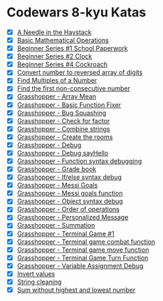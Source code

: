 # Codewars 8-kyu Katas


- [x] [A Needle in the Haystack](./a-needle-in-the-haystack)
- [x] [Basic Mathematical Operations](./basic-mathematical-operations)
- [x] [Beginner Series #1 School Paperwork](./beginner_series-1_school_paperwork)
- [x] [Beginner Series #2 Clock](./beginner_series-2_clock)
- [x] [Beginner Series #4 Cockroach](./beginner_series-4_cockroach)
- [x] [Convert number to reversed array of digits](./convert-number-to-reversed-array-of-digits)
- [x] [Find Multiples of a Number](./find-multiples-of-a-number)
- [x] [Find the first non-consecutive number](./find-the-first-non-consecutive-number)
- [x] [Grasshopper - Array Mean](./grasshopper-array_mean)
- [x] [Grasshopper - Basic Function Fixer](./grasshopper-basic_function_fixer)
- [x] [Grasshopper - Bug Squashing](./grasshopper-bug_squashing)
- [x] [Grasshopper - Check for factor](./grasshopper-check_for_factor)
- [x] [Grasshopper - Combine strings](./grasshopper-combine_strings)
- [x] [Grasshopper - Create the rooms](./grasshopper-create_the_rooms)
- [x] [Grasshopper - Debug](./grasshopper-debug)
- [x] [Grasshopper - Debug sayHello](./grasshopper-debug_sayHello)
- [x] [Grasshopper - Function syntax debugging](./grasshopper-function_syntax_debugging)
- [x] [Grasshopper - Grade book](./grasshopper-grade_book)
- [x] [Grasshopper - If/else syntax debug](./grasshopper-If_else_syntax_debug)
- [x] [Grasshopper - Messi Goals](./grasshopper-personalized_message)
- [x] [Grasshopper - Messi goals function](./grasshopper-messi_goals_function)
- [x] [Grasshopper - Object syntax debug](./grasshopper-object_syntax_debug)
- [x] [Grasshopper - Order of operations](./grasshopper-order_of_operations)
- [x] [Grasshopper - Personalized Message](./grasshopper-personalized_message)
- [x] [Grasshopper - Summation](./grasshopper-summation)
- [x] [Grasshopper - Terminal Game #1](./grasshopper-terminal_game_1)
- [x] [Grasshopper - Terminal game combat function](./grasshopper-terminal_game_combat_function)
- [x] [Grasshopper - Terminal game move function](./grasshopper-terminal_game_move_function)
- [x] [Grasshopper - Terminal Game Turn Function](./grasshopper-terminal_game_turn_function)
- [x] [Grasshopper - Variable Assignment Debug](./grasshopper-variable_assignment_debug)
- [x] [Invert values](./invert-values)
- [x] [String cleaning](./string-cleaning)
- [x] [Sum without highest and lowest number](./sum-without-highest-and-lowest-number)
